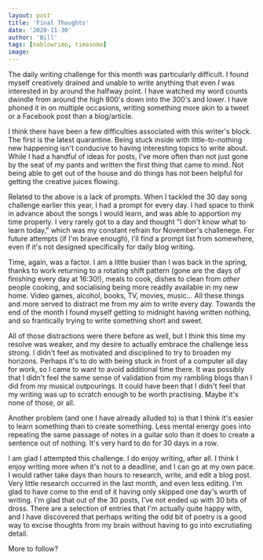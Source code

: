 ```yaml
---
layout: post
title: 'Final Thoughts'
date: '2020-11-30'
author: 'Bill'
tags: [nablowrimo, timasomo]
image: 
---
```


The daily writing challenge for this month was particularly difficult. I found myself creatively drained and unable to write anything that even _I_ was interested in by around the halfway point. I have watched my word counts dwindle from around the high 800's down into the 300's and lower. I have phoned it in on multiple occasions, writing something more akin to a tweet or a Facebook post than a blog/article.

I think there have been a few difficulties associated with this writer's block. The first is the latest quarantine. Being stuck inside with little-to-nothing new happening isn't conducive to having interesting topics to write about.  While I had a handful of ideas for posts, I've more often than not just gone by the seat of my pants and written the first thing that came to mind. Not being able to get out of the house and do things has not been helpful for getting the creative juices flowing.

Related to the above is a lack of prompts. When I tackled the 30 day song challenge earlier this year, I had a prompt for every day. I had space to think in advance about the songs I would learn, and was able to apportion my time properly. I very rarely got to a day and thought "I don't know what to learn today," which was my constant refrain for November's challenege. For future attempts (if I'm brave enough), I'll find a prompt list from somewhere, even if it's not designed specifically for daily blog writing.

Time, again, was a factor. I am a little busier than I was back in the spring, thanks to work returning to a rotating shift pattern (gone are the days of finishing every day at 16:30!), meals to cook, dishes to clean from _other_ people cooking, and socialising being more readily available in my new home. Video games, alcohol, books, TV, movies, music... All these things and more served to distract me from my aim to write every day. Towards the end of the month I found myself getting to midnight having written nothing, and so frantically trying to write something short and sweet.

All of those distractions were there before as well, but I think this time my resolve was weaker, and my desire to actually embrace the challenge less strong. I didn't feel as motivated and disciplined to try to broaden my horizons. Perhaps it's to do with being stuck in front of a computer all day for work, so I came to want to avoid additional time there. It was possibly that I didn't feel the same sense of validation from my rambling blogs than I did from my musical outpourings. It could have been that I didn't feel that my writing was up to scratch enough to be worth practising. Maybe it's none of those, or all.

Another problem (and one I have already alluded to) is that I think it's easier to learn something than to create something. Less mental energy goes into repeating the same passage of notes in a guitar solo than it does to create a sentence out of nothing. It's very hard to do for 30 days in a row.

I am glad I attempted this challenge. I do enjoy writing, after all. I think I enjoy writing more when it's not to a deadline, and I can go at my own pace. I would rather take days than hours to research, write, and edit a blog post. Very little research occurred in the last month, and even less editing. I'm glad to have come to the end of it having only skipped one day's worth of writing. I'm glad that out of the 30 posts, I've not ended up with 30 bits of dross. There are a selection of entries that I'm actually quite happy with, and I have discovered that perhaps writing the odd bit of poetry is a good way to excise thoughts from my brain without having to go into excrutiating detail.

More to follow?
